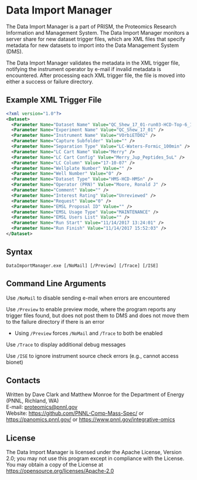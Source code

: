 # Data Import Manager

The Data Import Manager is a part of PRISM, the Proteomics Research Information and Management System.
The Data Import Manager monitors a server share for new dataset trigger files, which are
XML files that specify metadata for new datasets to import into the Data Management System (DMS).

The Data Import Manager validates the metadata in the XML trigger file, notifying the instrument
operator by e-mail if invalid metadata is encountered.  After processing each XML trigger file, 
the file is moved into either a success or failure directory.

## Example XML Trigger File

```xml
<?xml version="1.0"?>
<Dataset>
  <Parameter Name="Dataset Name" Value="QC_Shew_17_01-run03-HCD-Top-6_14Nov17_Merry_17-10-07" />
  <Parameter Name="Experiment Name" Value="QC_Shew_17_01" />
  <Parameter Name="Instrument Name" Value="VOrbiETD02" />
  <Parameter Name="Capture Subfolder" Value="" />
  <Parameter Name="Separation Type" Value="LC-Waters-Formic_100min" />
  <Parameter Name="LC Cart Name" Value="Merry" />
  <Parameter Name="LC Cart Config" Value="Merry_Jup_Peptides_5uL" />
  <Parameter Name="LC Column" Value="17-10-07" />
  <Parameter Name="Wellplate Number" Value="" />
  <Parameter Name="Well Number" Value="0" />
  <Parameter Name="Dataset Type" Value="HMS-HCD-HMSn" />
  <Parameter Name="Operator (PRN)" Value="Moore, Ronald J" />
  <Parameter Name="Comment" Value="" />
  <Parameter Name="Interest Rating" Value="Unreviewed" />
  <Parameter Name="Request" Value="0" />
  <Parameter Name="EMSL Proposal ID" Value="" />
  <Parameter Name="EMSL Usage Type" Value="MAINTENANCE" />
  <Parameter Name="EMSL Users List" Value="" />
  <Parameter Name="Run Start" Value="11/14/2017 13:24:01" />
  <Parameter Name="Run Finish" Value="11/14/2017 15:52:03" />
</Dataset>
```

## Syntax 

```
DataImportManager.exe [/NoMail] [/Preview] [/Trace] [/ISE]
```

## Command Line Arguments

Use `/NoMail` to disable sending e-mail when errors are encountered

Use `/Preview` to enable preview mode, where the program reports any trigger files found, but does not post them to DMS and does not move them to the failure directory if there is an error
* Using `/Preview` forces `/NoMail` and `/Trace` to both be enabled

Use `/Trace` to display additional debug messages

Use `/ISE` to ignore instrument source check errors (e.g., cannot access bionet)

## Contacts

Written by Dave Clark and Matthew Monroe for the Department of Energy (PNNL, Richland, WA) \
E-mail: proteomics@pnnl.gov \
Website: https://github.com/PNNL-Comp-Mass-Spec/ or https://panomics.pnnl.gov/ or https://www.pnnl.gov/integrative-omics

## License

The Data Import Manager is licensed under the Apache License, Version 2.0; 
you may not use this program except in compliance with the License.  You may obtain 
a copy of the License at https://opensource.org/licenses/Apache-2.0

